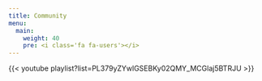 ```yaml
---
title: Community
menu:
  main:
    weight: 40
    pre: <i class='fa fa-users'></i>
---
```


{{< youtube playlist?list=PL379yZYwlGSEBKy02QMY_MCGlaj5BTRJU >}}
